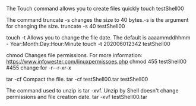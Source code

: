 The Touch command allows you to create files quickly
touch testShell00

The command truncate -s changes the size to 40 bytes.-s is the argument for changing the size.
truncate -s 40 testShell00

touch -t Allows you to change the file date. The default is aaaammddhhmm - Year:Month:Day:Hour:Minute
touch -t 202006012342 testShell00

chmod Changes file permissions. For more information: https://www.infowester.com/linuxpermissoes.php
chmod 455 testShell00 #455 change for -r--r-xr-x

tar -cf Compact the file.
tar -cf testShell00.tar testShell00

The command used to unzip is tar -xvf. Unzip by Shell doesn't change permissions and file creation date.
tar -xvf testShell00.tar
